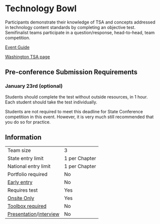 # Technology Bowl

Participants demonstrate their knowledge of TSA and concepts addressed in technology content standards by completing an objective test. Semifinalist teams participate in a question/response, head-to-head, team competition.

[Event Guide](https://lwsd.sharepoint.com/:b:/r/sites/GR-JHS-TechnologyStudentAssociation-SCA/Shared%20Documents/23-24/Competition/Event%20Guides/HS%20-%20Technology%20Bowl.pdf)

[Washington TSA page](https://www.washingtontsa.org/high-school-events/technology-bowl)

## Pre-conference Submission Requirements

### January 23rd (optional)

Students should complete the test without outside resources, in 1 hour. Each student should take the test individually.

Students are not required to meet this deadline for State Conference competition in this event. However, it is very much still recommended that you do so for practice.

## Information

|                                              |               |
| -------------------------------------------- | ------------- |
| Team size                                    | 3             |
| State entry limit                            | 1 per Chapter |
| National entry limit                         | 1 per Chapter |
| Portfolio required                           | No            |
| [Early entry](/#terms)                       | No            |
| Requires test                                | Yes           |
| [Onsite Only](/#terms)                       | Yes           |
| [Toolbox required](/#terms)                  | No            |
| [Presentation](/#terms)/[interview](/#terms) | No            |
